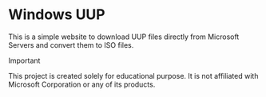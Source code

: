 # Windows UUP

This is a simple website to download UUP files directly from Microsoft Servers and convert them to ISO files.

> [!IMPORTANT]
> This project is created solely for educational purpose. It is not affiliated with Microsoft Corporation or any of its products.
